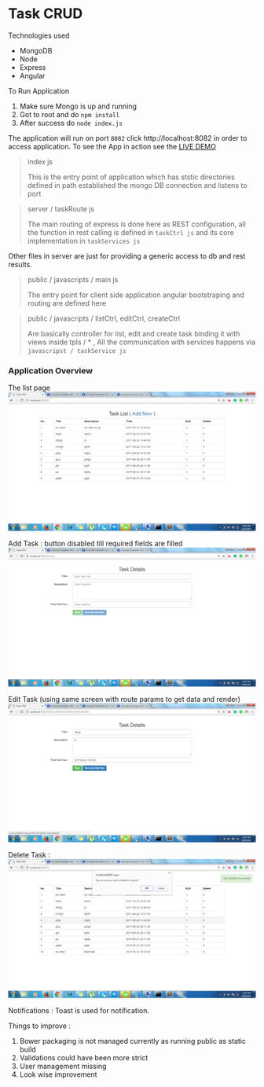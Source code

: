 # Task CRUD

Technologies used

 * MongoDB
 * Node
 * Express
 * Angular


To Run Application
 1. Make sure Mongo is up and running 
 2. Got to root and do `npm install` 
 3. After success do `node index.js`

The application will run on port `8082` click http://localhost:8082 in order to access application. To see the App in action see the [LIVE DEMO](https://fast-river-12225.herokuapp.com)

>index js
>
>This is the entry point of application which has ststic directories defined in path established the mongo DB connection and listens to port

> server / taskRoute js
>
> The main routing of express is done here as REST configuration, all the function in rest calling is defined in `taskCtrl js` and its core implementation in `taskServices js`

Other files in server are just for providing a generic access to db and rest results.

> public / javascripts / main js
>
> The entry point for client side application angular bootstraping and routing are defined here

> public / javascripts / listCtrl, editCtrl, createCtrl
>
> Are basically controller for list, edit and create task binding it with views inside tpls / * , All the communication with services happens via `javascripst / taskService js`


### Application Overview

The list page
![Showing list of Tasks](https://raw.githubusercontent.com/VinodLouis/task-crud/master/images/list.png)

Add Task : button disabled till required fields are filled
![Add task](https://raw.githubusercontent.com/VinodLouis/task-crud/master/images/add_new_empty.png)

Edit Task (using same screen with route params to get data and render)
![Edit Tasks](https://raw.githubusercontent.com/VinodLouis/task-crud/master/images/edit_task_data.png)

Delete Task : 
![Edit Tasks](https://raw.githubusercontent.com/VinodLouis/task-crud/master/images/delete_confirmation.png)

Notifications : Toast is used for notification.


Things to improve : 

1. Bower packaging is not managed currently as running public as static build
2. Validations could have been more strict
3. User management missing
4. Look wise improvement










